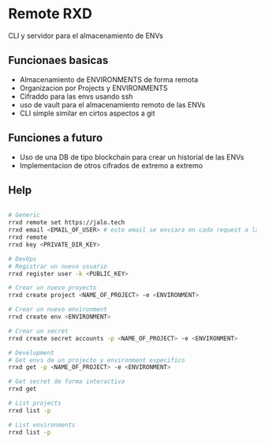 # Remote RXD

CLI y servidor para el almacenamiento de ENVs

## Funcionaes basicas

- Almacenamiento de ENVIRONMENTS de forma remota
- Organizacion por Projects y ENVIRONMENTS
- Cifraddo para las envs usando ssh
- uso de vault para el almacenamiento remoto de las ENVs
- CLI simple similar en cirtos aspectos a git

## Funciones a futuro

- Uso de una DB de tipo blockchain para crear un historial de las ENVs
- Implementacion de otros cifrados de extremo a extremo


## Help
```bash

# Generic
rrxd remote set https://jalo.tech
rrxd email <EMAIL_OF_USER> # este email se enviara en cada request a la api
rrxd remote
rrxd key <PRIVATE_DIR_KEY>

# DevOps
# Registrar un nuevo usuario
rrxd register user -k <PUBLIC_KEY>

# Crear un nuevo proyecto
rrxd create project <NAME_OF_PROJECT> -e <ENVIRONMENT>

# Crear un nuevo environment
rrxd create env <ENVIRONMENT>

# Crear un secret 
rrxd create secret accounts -p <NAME_OF_PROJECT> -e <ENVIRONMENT>

# Development
# Get envs de un projecto y environment especifico
rrxd get -p <NAME_OF_PROJECT> -e <ENVIRONMENT>

# Get secret de forma interactiva
rrxd get 

# List projects
rrxd list -p

# List environments
rrxd list -p

```

